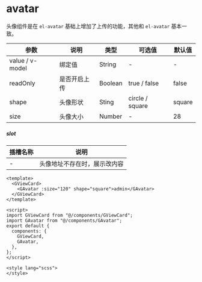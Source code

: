 # avatar
头像组件是在 `el-avatar` 基础上增加了上传的功能，其他和 `el-avatar` 基本一致。

| 参数            | 说明         | 类型    | 可选值          | 默认值 |
| --------------- | ------------ | ------- | --------------- | ------ |
| value / v-model | 绑定值       | String  | -               | -      |
| readOnly        | 是否开启上传 | Boolean | true / false    | false  |
| shape           | 头像形状     | Sting   | circle / square | square |
| size            | 头像大小     | Number  | -               | 28     |


##### slot
| 插槽名称 | 说明                         |
| -------- | ---------------------------- |
| -        | 头像地址不存在时，展示改内容 |

```js:no-line-numbers
<template>
  <GViewCard>
    <GAvatar :size="120" shape="square">admin</GAvatar>
  </GViewCard>
</template>

<script>
import GViewCard from "@/components/GViewCard";
import GAvatar from "@/components/GAvatar";
export default {
  components: {
    GViewCard,
    GAvatar,
  },
};
</script>

<style lang="scss">
</style>
```